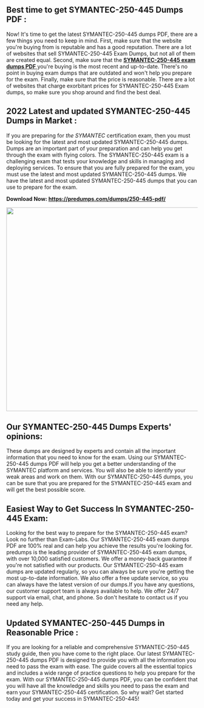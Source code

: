 <h2>Best time to get SYMANTEC-250-445 Dumps PDF :</h2>
<p>Now! It's time to get the latest SYMANTEC-250-445 dumps PDF, there are a few things you need to keep in mind. First, make sure that the website you're buying from is reputable and has a good reputation. There are a lot of websites that sell SYMANTEC-250-445 Exam Dumps, but not all of them are created equal. Second, make sure that the <a href="https://predumps.com/dumps/250-445-pdf/"><strong>SYMANTEC-250-445 exam dumps PDF</strong> </a>you're buying is the most recent and up-to-date. There's no point in buying exam dumps that are outdated and won't help you prepare for the exam. Finally, make sure that the price is reasonable. There are a lot of websites that charge exorbitant prices for SYMANTEC-250-445 Exam dumps, so make sure you shop around and find the best deal.</p>
<h2>2022 Latest and updated SYMANTEC-250-445 Dumps in Market :</h2>
<p>If you are preparing for <em>the SYMANTEC </em>certification exam, then you must be looking for the latest and most updated SYMANTEC-250-445 dumps. Dumps are an important part of your preparation and can help you get through the exam with flying colors. The SYMANTEC-250-445 exam is a challenging exam that tests your knowledge and skills in managing and deploying services. To ensure that you are fully prepared for the exam, you must use the latest and most updated SYMANTEC-250-445 dumps. We have the latest and most updated SYMANTEC-250-445 dumps that you can use to prepare for the exam.</p>
<p><strong>Download Now:&nbsp;<a href="https://predumps.com/dumps/250-445-pdf/">https://predumps.com/dumps/250-445-pdf/</a></strong></p>
<p><strong><img src="https://i.ibb.co/m0K1qY8/predumps.png" alt="" width="640" height="537" /></strong></p>
<h2>Our SYMANTEC-250-445 Dumps Experts' opinions:</h2>
<p>These dumps are designed by experts and contain all the important information that you need to know for the exam. Using our SYMANTEC-250-445 dumps PDF will help you get a better understanding of the SYMANTEC platform and services. You will also be able to identify your weak areas and work on them. With our SYMANTEC-250-445 dumps, you can be sure that you are prepared for the SYMANTEC-250-445 exam and will get the best possible score.</p>
<h2>Easiest Way to Get Success In SYMANTEC-250-445 Exam:</h2>
<p>Looking for the best way to prepare for the SYMANTEC-250-445 exam? Look no further than Exam-Labs. Our SYMANTEC-250-445 exam dumps PDF are 100% real and can help you achieve the results you're looking for. predumps is the leading provider of SYMANTEC-250-445 exam dumps, with over 10,000 satisfied customers. We offer a money-back guarantee if you're not satisfied with our products. Our SYMANTEC-250-445 exam dumps are updated regularly, so you can always be sure you're getting the most up-to-date information. We also offer a free update service, so you can always have the latest version of our dumps.If you have any questions, our customer support team is always available to help. We offer 24/7 support via email, chat, and phone. So don't hesitate to contact us if you need any help.</p>
<h2>Updated SYMANTEC-250-445 Dumps in Reasonable Price :</h2>
<p>If you are looking for a reliable and comprehensive SYMANTEC-250-445 study guide, then you have come to the right place. Our latest SYMANTEC-250-445 dumps PDF is designed to provide you with all the information you need to pass the exam with ease. The guide covers all the essential topics and includes a wide range of practice questions to help you prepare for the exam. With our SYMANTEC-250-445 dumps PDF, you can be confident that you will have all the knowledge and skills you need to pass the exam and earn your SYMANTEC-250-445 certification. So why wait? Get started today and get your success in SYMANTEC-250-445!</p>
<p>&nbsp;</p>
<p>&nbsp;</p>
